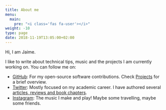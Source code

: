 ```yaml
---
title: About me
menu:
  main:
    pre: "<i class='fas fa-user'></i>"
weight: -10
type: page
date: 2018-11-19T13:05:00+02:00
---
```


Hi, I am Jaime.

I like to write about technical tips, music and the projects I am currently working on. You can follow me on:

- [GitHub](https://github.com/jaimergp): For my open-source software contributions. Check [Projects](/projects/) for a brief overview.
- [Twitter](https://twitter.com/jaime_rgp): Mostly focused on my academic career. I have authored several [articles, reviews and book chapters](https://scholar.google.es/citations?user=imKyayEAAAAJ).
- [Instagram](https://instagram.com/jaime.six): The music I make and play! Maybe some travelling, maybe some friends.